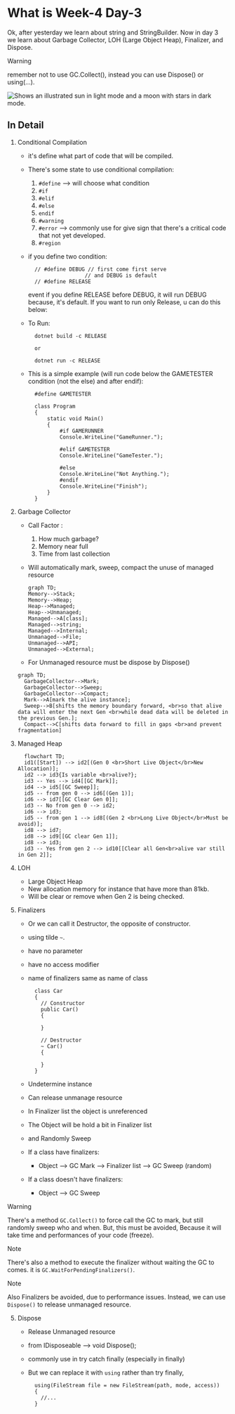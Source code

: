 # What is Week-4 Day-3
Ok, after yesterday we learn about string and StringBuilder. Now in day 3 we learn about Garbage Collector, LOH (Large Object Heap), Finalizer, and Dispose.

> [!WARNING]
> remember not to use GC.Collect(), instead you can use Dispose() or using(...).

<picture>
  <source media="(prefers-color-scheme: dark)" srcset="https://user-images.githubusercontent.com/25423296/163456776-7f95b81a-f1ed-45f7-b7ab-8fa810d529fa.png">
  <source media="(prefers-color-scheme: light)" srcset="https://user-images.githubusercontent.com/25423296/163456779-a8556205-d0a5-45e2-ac17-42d089e3c3f8.png">
  <img alt="Shows an illustrated sun in light mode and a moon with stars in dark mode." src="https://user-images.githubusercontent.com/25423296/163456779-a8556205-d0a5-45e2-ac17-42d089e3c3f8.png">
</picture>

## In Detail
1. Conditional Compilation
    * it's define what part of code that will be compiled.
    * There's some state to use conditional compilation:
      1. `#define` --> will choose what condition
      2. `#if`
      3. `#elif`
      4. `#else`
      5. `endif`
      6. `#warning`
      7. `#error` --> commonly use for give sign that there's a critical code that not yet developed.
      8. `#region`

    * if you define two condition:

      ```
        // #define DEBUG // first come first serve
                        // and DEBUG is default
        // #define RELEASE 
      ```

      event if you define RELEASE before DEBUG, it will run DEBUG because, it's default. If you want to run only Release, u can do this below:
    
    * To Run:

      ```
        dotnet build -c RELEASE 

        or 

        dotnet run -c RELEASE
      ```

    * This is a simple example (will run code below the GAMETESTER condition (not the else) and after endif):

      ```
        #define GAMETESTER

        class Program
        {
            static void Main()
            {
                #if GAMERUNNER
                Console.WriteLine("GameRunner.");

                #elif GAMETESTER
                Console.WriteLine("GameTester.");

                #else 
                Console.WriteLine("Not Anything.");
                #endif
                Console.WriteLine("Finish");
            }
        }
      ```

2. Garbage Collector
    * Call Factor : 
      1. How much garbage?
      2. Memory near full
      3. Time from last collection
    * Will automatically mark, sweep, compact the unuse of managed resource

      ```mermaid
      graph TD;
      Memory-->Stack;
      Memory-->Heap;
      Heap-->Managed;
      Heap-->Unmanaged;
      Managed-->A[class];
      Managed-->string;
      Managed-->Internal;
      Unmanaged-->File;
      Unmanaged-->API;
      Unmanaged-->External;
      ```

    * For Unmanaged resource must be dispose by Dispose()
    
    ```mermaid
    graph TD;
      GarbageCollector-->Mark;
      GarbageCollector-->Sweep;
      GarbageCollector-->Compact;
      Mark-->A[mark the alive instance];
      Sweep-->B[shifts the memory boundary forward, <br>so that alive data will enter the next Gen <br>while dead data will be deleted in the previous Gen.];
      Compact-->C[shifts data forward to fill in gaps <br>and prevent fragmentation]
    ```

3. Managed Heap
    ```mermaid
      flowchart TD;
      id1([Start]) --> id2[(Gen 0 <br>Short Live Object</br>New Allocation)];
      id2 --> id3{Is variable <br>alive?};
      id3 -- Yes --> id4[[GC Mark]];
      id4 --> id5[[GC Sweep]];
      id5 -- from gen 0 --> id6[(Gen 1)];
      id6 --> id7[[GC Clear Gen 0]];
      id3 -- No from gen 0 --> id2;
      id6 --> id3;
      id5 -- from gen 1 --> id8[(Gen 2 <br>Long Live Object</br>Must be avoid)];
      id8 --> id7;
      id8 --> id9[[GC clear Gen 1]];
      id8 --> id3;
      id3 -- Yes from gen 2 --> id10[[Clear all Gen<br>alive var still in Gen 2]];
      ```

3. LOH
    * Large Object Heap
    * New allocation memory for instance that have more than 81kb.
    * Will be clear or remove when Gen 2 is being checked.

4. Finalizers
    * Or we can call it Destructor, the opposite of constructor.
    * using tilde `~`.
    * have no parameter
    * have no access modifier
    * name of finalizers same as name of class

      ```
        class Car
        {
          // Constructor
          public Car()
          {

          }

          // Destructor
          ~ Car()
          {

          }
        }
      ```

    * Undetermine instance
    * Can release unmanage resource
    * In Finalizer list the object is unreferenced
    * The Object will be hold a bit in Finalizer list
    * and Randomly Sweep

    * If a class have finalizers:
      * Object --> GC Mark --> Finalizer list --> GC Sweep (random)
      
    * If a class doesn't have finalizers:
      * Object --> GC Sweep

>[!WARNING]
>There's a method `GC.Collect()` to force call the GC to mark, but still randomly sweep who and when. But, this must be avoided, Because it will take time and performances of your code (freeze).

>[!NOTE]
>There's also a method to execute the finalizer without waiting the GC to comes. it is `GC.WaitForPendingFinalizers()`.

>[!NOTE]
>Also Finalizers be avoided, due to performance issues. Instead, we can use `Dispose()` to release unmanaged resource.

5. Dispose
    * Release Unmanaged resource
    * from IDisposeable --> void Dispose();
    * commonly use in try catch finally (especially in finally)
    * But we can replace it with `using` rather than try finally,

      ```
        using(FileStream file = new FileStream(path, mode, access))
        {
          //...
        }
      ```
      